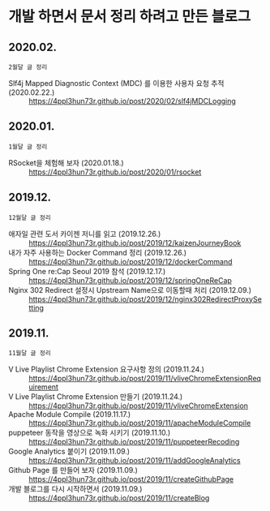 # 개발 하면서 문서 정리 하려고 만든 블로그

## 2020.02.
```
2월달 글 정리
```
<dl>
<dt>Slf4j Mapped Diagnostic Context (MDC) 를 이용한 사용자 요청 추적 (2020.02.22.)</dt>
<dd><a href="https://4ppl3hun73r.github.io/post/2020/02/slf4jMDCLogging" target="_blank"> https://4ppl3hun73r.github.io/post/2020/02/slf4jMDCLogging </a></dd>
</dl>

## 2020.01.
```
1월달 글 정리
```
<dl>
<dt>RSocket을 체험해 보자 (2020.01.18.)</dt>
<dd><a href="https://4ppl3hun73r.github.io/post/2020/01/rsocket" target="_blank"> https://4ppl3hun73r.github.io/post/2020/01/rsocket </a></dd>
</dl>


## 2019.12.
```
12월달 글 정리
```
<dl>
<dt>애자일 관련 도서 카이젠 저니를 읽고 (2019.12.26.)</dt>
<dd><a href="https://4ppl3hun73r.github.io/post/2019/12/kaizenJourneyBook" target="_blank"> https://4ppl3hun73r.github.io/post/2019/12/kaizenJourneyBook </a></dd>
<dt>내가 자주 사용하는 Docker Command 정리 (2019.12.26.)</dt>
<dd><a href="https://4ppl3hun73r.github.io/post/2019/12/dockerCommand" target="_blank"> https://4ppl3hun73r.github.io/post/2019/12/dockerCommand </a></dd>
<dt>Spring One re:Cap Seoul 2019 참석 (2019.12.17.)</dt>
<dd><a href="https://4ppl3hun73r.github.io/post/2019/12/springOneReCap" target="_blank"> https://4ppl3hun73r.github.io/post/2019/12/springOneReCap </a></dd>
<dt>Nginx 302 Redirect 설정시 Upstream Name으로 이동할때 처리 (2019.12.09.)</dt>
<dd><a href="https://4ppl3hun73r.github.io/post/2019/12/nginx302RedirectProxySetting" target="_blank"> https://4ppl3hun73r.github.io/post/2019/12/nginx302RedirectProxySetting </a></dd>
</dl>


## 2019.11.

```
11월달 글 정리
```
<dl>
<dt>V Live Playlist Chrome Extension 요구사항 정의 (2019.11.24.)</dt>
<dd><a href="https://4ppl3hun73r.github.io/post/2019/11/vliveChromeExtensionRequirement" target="_blank"> https://4ppl3hun73r.github.io/post/2019/11/vliveChromeExtensionRequirement </a></dd>
<dt>V Live Playlist Chrome Extension 만들기 (2019.11.24.)</dt>
<dd><a href="https://4ppl3hun73r.github.io/post/2019/11/vliveChromeExtension" target="_blank"> https://4ppl3hun73r.github.io/post/2019/11/vliveChromeExtension </a></dd>
<dt>Apache Module Compile (2019.11.17.)</dt>
<dd><a href="https://4ppl3hun73r.github.io/post/2019/11/apacheModuleCompile" target="_blank"> https://4ppl3hun73r.github.io/post/2019/11/apacheModuleCompile </a></dd>
<dt>puppeteer 동작을 영상으로 녹화 시키기 (2019.11.10.)</dt>
<dd><a href="https://4ppl3hun73r.github.io/post/2019/11/puppeteerRecoding" target="_blank"> https://4ppl3hun73r.github.io/post/2019/11/puppeteerRecoding </a></dd>
<dt>Google Analytics 붙이기 (2019.11.09.)</dt>
<dd><a href="https://4ppl3hun73r.github.io/post/2019/11/addGoogleAnalytics" target="_blank"> https://4ppl3hun73r.github.io/post/2019/11/addGoogleAnalytics </a></dd>
<dt>Github Page 를 만들어 보자 (2019.11.09.)</dt>
<dd><a href="https://4ppl3hun73r.github.io/post/2019/11/createGithubPage" target="_blank"> https://4ppl3hun73r.github.io/post/2019/11/createGithubPage </a></dd>
<dt>개발 블로그를 다시 시작하면서 (2019.11.09.)</dt>
<dd><a href="https://4ppl3hun73r.github.io/post/2019/11/createBlog" target="_blank"> https://4ppl3hun73r.github.io/post/2019/11/createBlog </a></dd>
</dl>
